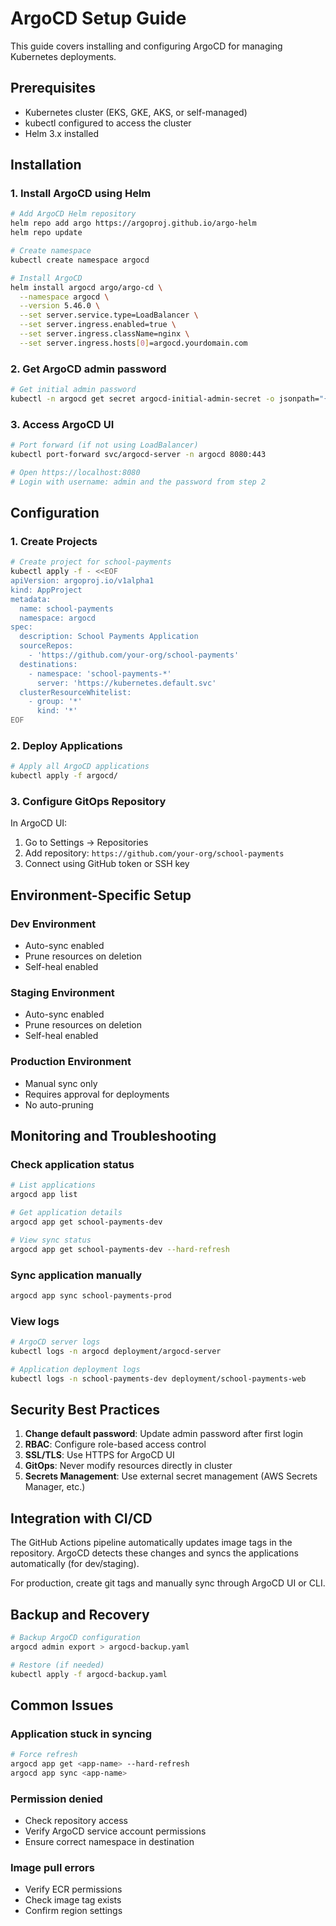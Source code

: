 # ArgoCD Setup Guide

This guide covers installing and configuring ArgoCD for managing Kubernetes deployments.

## Prerequisites

- Kubernetes cluster (EKS, GKE, AKS, or self-managed)
- kubectl configured to access the cluster
- Helm 3.x installed

## Installation

### 1. Install ArgoCD using Helm

```bash
# Add ArgoCD Helm repository
helm repo add argo https://argoproj.github.io/argo-helm
helm repo update

# Create namespace
kubectl create namespace argocd

# Install ArgoCD
helm install argocd argo/argo-cd \
  --namespace argocd \
  --version 5.46.0 \
  --set server.service.type=LoadBalancer \
  --set server.ingress.enabled=true \
  --set server.ingress.className=nginx \
  --set server.ingress.hosts[0]=argocd.yourdomain.com
```

### 2. Get ArgoCD admin password

```bash
# Get initial admin password
kubectl -n argocd get secret argocd-initial-admin-secret -o jsonpath="{.data.password}" | base64 -d
```

### 3. Access ArgoCD UI

```bash
# Port forward (if not using LoadBalancer)
kubectl port-forward svc/argocd-server -n argocd 8080:443

# Open https://localhost:8080
# Login with username: admin and the password from step 2
```

## Configuration

### 1. Create Projects

```bash
# Create project for school-payments
kubectl apply -f - <<EOF
apiVersion: argoproj.io/v1alpha1
kind: AppProject
metadata:
  name: school-payments
  namespace: argocd
spec:
  description: School Payments Application
  sourceRepos:
    - 'https://github.com/your-org/school-payments'
  destinations:
    - namespace: 'school-payments-*'
      server: 'https://kubernetes.default.svc'
  clusterResourceWhitelist:
    - group: '*'
      kind: '*'
EOF
```

### 2. Deploy Applications

```bash
# Apply all ArgoCD applications
kubectl apply -f argocd/
```

### 3. Configure GitOps Repository

In ArgoCD UI:
1. Go to Settings → Repositories
2. Add repository: `https://github.com/your-org/school-payments`
3. Connect using GitHub token or SSH key

## Environment-Specific Setup

### Dev Environment
- Auto-sync enabled
- Prune resources on deletion
- Self-heal enabled

### Staging Environment
- Auto-sync enabled
- Prune resources on deletion
- Self-heal enabled

### Production Environment
- Manual sync only
- Requires approval for deployments
- No auto-pruning

## Monitoring and Troubleshooting

### Check application status
```bash
# List applications
argocd app list

# Get application details
argocd app get school-payments-dev

# View sync status
argocd app get school-payments-dev --hard-refresh
```

### Sync application manually
```bash
argocd app sync school-payments-prod
```

### View logs
```bash
# ArgoCD server logs
kubectl logs -n argocd deployment/argocd-server

# Application deployment logs
kubectl logs -n school-payments-dev deployment/school-payments-web
```

## Security Best Practices

1. **Change default password**: Update admin password after first login
2. **RBAC**: Configure role-based access control
3. **SSL/TLS**: Use HTTPS for ArgoCD UI
4. **GitOps**: Never modify resources directly in cluster
5. **Secrets Management**: Use external secret management (AWS Secrets Manager, etc.)

## Integration with CI/CD

The GitHub Actions pipeline automatically updates image tags in the repository. ArgoCD detects these changes and syncs the applications automatically (for dev/staging).

For production, create git tags and manually sync through ArgoCD UI or CLI.

## Backup and Recovery

```bash
# Backup ArgoCD configuration
argocd admin export > argocd-backup.yaml

# Restore (if needed)
kubectl apply -f argocd-backup.yaml
```

## Common Issues

### Application stuck in syncing
```bash
# Force refresh
argocd app get <app-name> --hard-refresh
argocd app sync <app-name>
```

### Permission denied
- Check repository access
- Verify ArgoCD service account permissions
- Ensure correct namespace in destination

### Image pull errors
- Verify ECR permissions
- Check image tag exists
- Confirm region settings